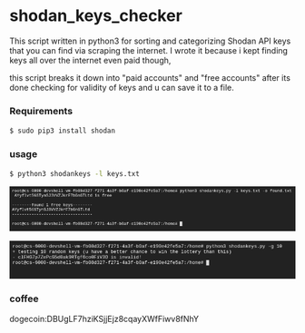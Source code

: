 # shodan_keys_checker
This script written in python3 for sorting and categorizing Shodan API keys that you can find via scraping the internet.
I wrote it because i kept finding keys all over the internet even paid though, 

this script breaks it down into "paid accounts" and "free accounts" after its done checking for validity of keys and u can save it to a file.

### Requirements
```sh
$ sudo pip3 install shodan
```

### usage 
```sh
$ python3 shodankeys -l keys.txt 
```
![](https://github.com/w4spy/shodan_keys_checker/blob/master/load.png)

![](https://github.com/w4spy/shodan_keys_checker/blob/master/generate.png)

### coffee
dogecoin:DBUgLF7hziKSjjEjz8cqayXWfFiwv8fNhY
